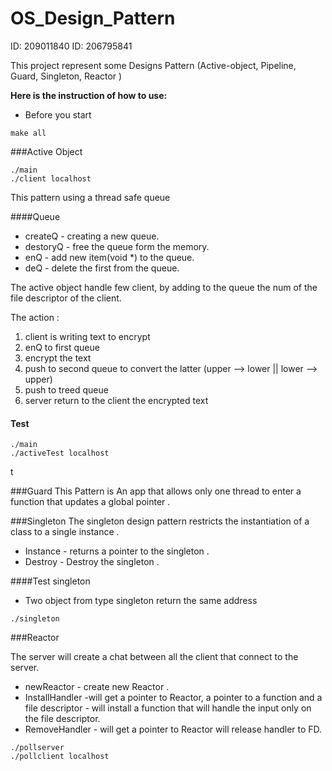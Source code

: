 # OS_Design_Pattern

ID: 209011840 ID: 206795841

This project represent some Designs Pattern (Active-object, Pipeline, Guard, Singleton, Reactor )

**Here is the instruction of how to use:**

- Before you start

<div dir='ltr'>

    make all
   

</div>



###Active Object
<div dir='ltr'>

    ./main
    ./client localhost
        

</div>

This pattern using a thread safe queue  

####Queue

- createQ - creating a new queue.
- destoryQ - free the queue form the memory.
- enQ - add new item(void *) to the queue. 
- deQ - delete the first from the queue.


The active object handle few client, by adding to the queue the num of the file descriptor of the client.

The action : 

1. client is writing  text to encrypt
2. enQ to first queue
3. encrypt the text
4. push to second queue to convert the latter (upper --> lower || lower --> upper)
5. push to treed queue 
6. server return to the client the encrypted text

#### Test 

<div dir='ltr'>

    ./main
    ./activeTest localhost
t

</div>


###Guard
This Pattern is An app that allows only one thread to enter a function that updates a global pointer .

###Singleton 
The singleton design pattern restricts the instantiation of a class to a single instance .

- Instance -  returns a pointer to the singleton .
- Destroy - Destroy the singleton .

####Test singleton 
- Two object from type singleton return the same address 
<div dir='ltr'>

    ./singleton

</div>

###Reactor 

The server will create a chat between all the client that connect to the server. 

- newReactor - create new Reactor .
- InstallHandler -will get a pointer to Reactor, a pointer to a function and a file descriptor - will install a function that will handle the input only on the file descriptor.
- RemoveHandler - will get a pointer to Reactor will release handler to FD.

<div dir='ltr'>

    ./pollserver
    ./pollclient localhost

</div>
